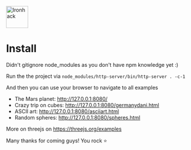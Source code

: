 <img src="https://raw.githubusercontent.com/webmad1019-1/w1d3-advanced-selectors-positioning-full-layout/master/img/ironhack.svg?sanitize=true" alt="Ironhack" width="60"/>

# Install

Didn't gitignore node_modules as you don't have npm knowledge yet :)

Run the the project via `node_modules/http-server/bin/http-server . -c-1`

And then you can use your browser to navigate to all examples

* The Mars planet: http://127.0.0.1:8080/
* Crazy trip on cubes: http://127.0.0.1:8080/germanydani.html
* ASCII art: http://127.0.0.1:8080/asciiart.html
* Random spheres: http://127.0.0.1:8080/spheres.html

More on threejs on https://threejs.org/examples

Many thanks for coming guys! You rock ⭐️